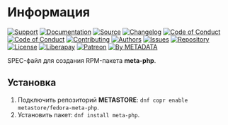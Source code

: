 # Информация

[![Support](https://cdn-storage.github.io/images/badges/info.support.svg)](https://sysadmins.community/)
[![Documentation](https://cdn-storage.github.io/images/badges/info.documentation.svg)](https://sysadmins.wiki/)
[![Source](https://cdn-storage.github.io/images/badges/info.source.svg)](https://github.com/factory-02/fedora-meta-php)
[![Changelog](https://cdn-storage.github.io/images/badges/info.changelog.svg)](CHANGELOG.md)
[![Code of Conduct](https://cdn-storage.github.io/images/badges/coc.en.svg)](CODE_OF_CONDUCT.en.md)
[![Code of Conduct](https://cdn-storage.github.io/images/badges/coc.ru.svg)](CODE_OF_CONDUCT.ru.md)
[![Contributing](https://cdn-storage.github.io/images/badges/info.contributing.svg)](CONTRIBUTING.md)
[![Authors](https://cdn-storage.github.io/images/badges/info.authors.svg)](AUTHORS)
[![Issues](https://cdn-storage.github.io/images/badges/info.issues.svg)](https://github.com/factory-02/fedora-meta-php/issues)
[![Repository](https://cdn-storage.github.io/images/badges/repository.rpm.svg)](https://copr.fedorainfracloud.org/coprs/metastore/fedora-meta-php/)
[![License](https://cdn-storage.github.io/images/badges/license.gpl-3.0.svg)](LICENSE)
[![Liberapay](https://cdn-storage.github.io/images/badges/donate.liberapay.svg)](https://liberapay.com/metadata/donate)
[![Patreon](https://cdn-storage.github.io/images/badges/donate.patreon.svg)](https://patreon.com/metadata)
[![By METADATA](https://cdn-storage.github.io/images/badges/by.metadata.svg)](https://metadata.foundation/)

SPEC-файл для создания RPM-пакета **meta-php**.

## Установка

1. Подключить репозиторий **METASTORE**: `dnf copr enable metastore/fedora-meta-php`.
2. Установить пакет: `dnf install meta-php`.
